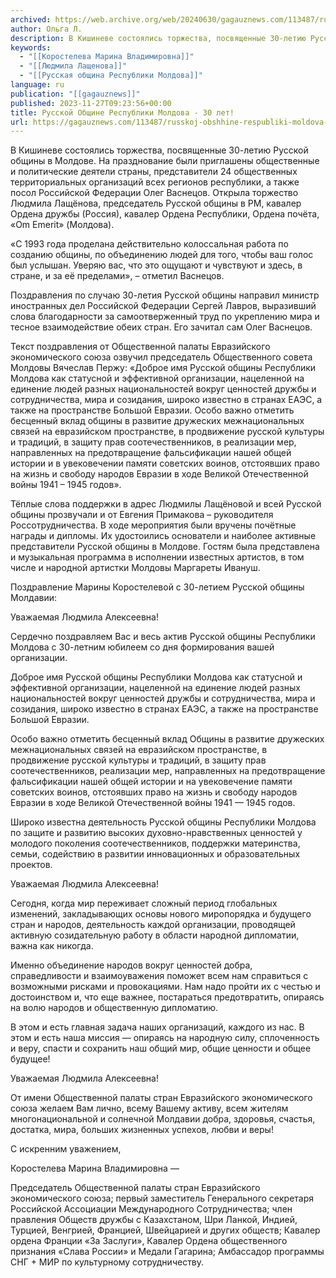 ```yaml
---
archived: https://web.archive.org/web/20240630/gagauznews.com/113487/russkoj-obshhine-respubliki-moldova-30-let.html
author: Ольга Л.
description: В Кишиневе состоялись торжества, посвященные 30-летию Русской общины в Молдове. На празднование были приглашены общественные и политические деятели страны, представители 24 общественных территориальных организаций всех регионов республики, а также посол Российской Федерации Олег Васнецов. Открыла торжество Людмила Лащёнова, председатель Русской общины в РМ, кавалер Ордена дружбы (Россия), кавалер Ордена Республики, Ордена почёта, «Om Emerit» (Молдова). «С 1993 года проделана действительно колоссальная работа по созданию общины, по объединению людей для того, чтобы ваш голос был услышан. Уверяю вас, что это ощущают и чувствуют и здесь, в стране, и за её пределами», – отметил Васнецов. Поздравления по случаю 30-летия Русской общины направил […]
keywords:
  - "[[Коростелева Марина Владимировна]]"
  - "[[Людмила Лащенова]]"
  - "[[Русская община Республики Молдова]]"
language: ru
publication: "[[gagauznews]]"
published: 2023-11-27T09:23:56+00:00
title: Русской Общине Республики Молдова - 30 лет!
url: https://gagauznews.com/113487/russkoj-obshhine-respubliki-moldova-30-let.html
---
```


В Кишиневе состоялись торжества, посвященные 30-летию Русской общины в Молдове. На празднование были приглашены общественные и политические деятели страны, представители 24 общественных территориальных организаций всех регионов республики, а также посол Российской Федерации Олег Васнецов. Открыла торжество Людмила Лащёнова, председатель Русской общины в РМ, кавалер Ордена дружбы (Россия), кавалер Ордена Республики, Ордена почёта, «Om Emerit» (Молдова).

«С 1993 года проделана действительно колоссальная работа по созданию общины, по объединению людей для того, чтобы ваш голос был услышан. Уверяю вас, что это ощущают и чувствуют и здесь, в стране, и за её пределами», – отметил Васнецов.

Поздравления по случаю 30-летия Русской общины направил министр иностранных дел Российской Федерации Сергей Лавров, выразивший слова благодарности за самоотверженный труд по укреплению мира и тесное взаимодействие обеих стран. Его зачитал сам Олег Васнецов.



Текст поздравления от Общественной палаты Евразийского экономического союза озвучил председатель Общественного совета Молдовы Вячеслав Пержу: «Доброе имя Русской общины Республики Молдова как статусной и эффективной организации, нацеленной на единение людей разных национальностей вокруг ценностей дружбы и сотрудничества, мира и созидания, широко известно в странах ЕАЭС, а также на пространстве Большой Евразии. Особо важно отметить бесценный вклад общины в развитие дружеских межнациональных связей на евразийском пространстве, в продвижение русской культуры и традиций, в защиту прав соотечественников, в реализации мер, направленных на предотвращение фальсификации нашей общей истории и в увековечении памяти советских воинов, отстоявших право на жизнь и свободу народов Евразии в ходе Великой Отечественной войны 1941 – 1945 годов».

Тёплые слова поддержки в адрес Людмилы Лащёновой и всей Русской общины прозвучали и от Евгения Примакова – руководителя Россотрудничества. В ходе мероприятия были вручены почётные награды и дипломы. Их удостоились основатели и наиболее активные представители Русской общины в Молдове. Гостям была представлена и музыкальная программа в исполнении известных артистов, в том числе и народной артистки Молдовы Маргареты Ивануш.

Поздравление Марины Коростелевой с 30-летием Русской общины Молдавии:

Уважаемая Людмила Алексеевна!

Сердечно поздравляем Вас и весь актив Русской общины Республики Молдова с 30-летним юбилеем со дня формирования вашей организации.

Доброе имя Русской общины Республики Молдова как статусной и эффективной организации, нацеленной на единение людей разных национальностей вокруг ценностей дружбы и сотрудничества, мира и созидания, широко известно в странах ЕАЭС, а также на пространстве Большой Евразии.

Особо важно отметить бесценный вклад Общины в развитие дружеских межнациональных связей на евразийском пространстве, в продвижение русской культуры и традиций, в защиту прав соотечественников, реализации мер, направленных на предотвращение фальсификации нашей общей истории и на увековечение памяти советских воинов, отстоявших право на жизнь и свободу народов Евразии в ходе Великой Отечественной войны 1941 — 1945 годов.

Широко известна деятельность Русской общины Республики Молдова по защите и развитию высоких духовно-нравственных ценностей у молодого поколения соотечественников, поддержки материнства, семьи, содействию в развитии инновационных и образовательных проектов.

Уважаемая Людмила Алексеевна!

Сегодня, когда мир переживает сложный период глобальных изменений, закладывающих основы нового миропорядка и будущего стран и народов, деятельность каждой организации, проводящей активную созидательную работу в области народной дипломатии, важна как никогда.

Именно объединение народов вокруг ценностей добра, справедливости и взаимоуважения поможет всем нам справиться с возможными рисками и провокациями. Нам надо пройти их с честью и достоинством и, что еще важнее, постараться предотвратить, опираясь на волю народов и общественную дипломатию.

В этом и есть главная задача наших организаций, каждого из нас. В этом и есть наша миссия — опираясь на народную силу, сплоченность и веру, спасти и сохранить наш общий мир, общие ценности и общее будущее!

Уважаемая Людмила Алексеевна!

От имени Общественной палаты стран Евразийского экономического союза желаем Вам лично, всему Вашему активу, всем жителям многонациональной и солнечной Молдавии добра, здоровья, счастья, достатка, мира, больших жизненных успехов, любви и веры!

С искренним уважением,

Коростелева Марина Владимировна —

Председатель Общественной палаты стран Евразийского экономического союза; первый заместитель Генерального секретаря Российской Ассоциации Международного Сотрудничества; член правления Обществ дружбы с Казахстаном, Шри Ланкой, Индией, Турцией, Венгрией, Францией, Швейцарией и других обществ; Кавалер ордена Франции «За Заслуги», Кавалер Ордена общественного признания «Слава России» и Медали Гагарина; Амбассадор программы СНГ + МИР по культурному сотрудничеству.